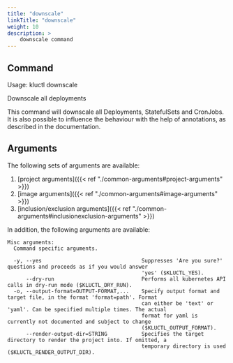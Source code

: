 ```yaml
---
title: "downscale"
linkTitle: "downscale"
weight: 10
description: >
    downscale command
---
```


## Command
<!-- BEGIN SECTION "downscale" "Usage" false -->
Usage: kluctl downscale

Downscale all deployments

This command will downscale all Deployments, StatefulSets and CronJobs. It is also possible to influence the behaviour
with the help of annotations, as described in the documentation.

<!-- END SECTION -->

## Arguments
The following sets of arguments are available:
1. [project arguments]({{< ref "./common-arguments#project-arguments" >}})
1. [image arguments]({{< ref "./common-arguments#image-arguments" >}})
1. [inclusion/exclusion arguments]({{< ref "./common-arguments#inclusionexclusion-arguments" >}})

In addition, the following arguments are available:
<!-- BEGIN SECTION "downscale" "Misc arguments" true -->
```
Misc arguments:
  Command specific arguments.

  -y, --yes                                Suppresses 'Are you sure?' questions and proceeds as if you would answer
                                           'yes' ($KLUCTL_YES).
      --dry-run                            Performs all kubernetes API calls in dry-run mode ($KLUCTL_DRY_RUN).
  -o, --output-format=OUTPUT-FORMAT,...    Specify output format and target file, in the format 'format=path'. Format
                                           can either be 'text' or 'yaml'. Can be specified multiple times. The actual
                                           format for yaml is currently not documented and subject to change
                                           ($KLUCTL_OUTPUT_FORMAT).
      --render-output-dir=STRING           Specifies the target directory to render the project into. If omitted, a
                                           temporary directory is used ($KLUCTL_RENDER_OUTPUT_DIR).

```
<!-- END SECTION -->